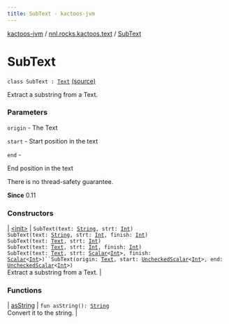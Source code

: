 ```yaml
---
title: SubText - kactoos-jvm
---
```


[kactoos-jvm](../../index.html) / [nnl.rocks.kactoos.text](../index.html) / [SubText](./index.html)

# SubText

`class SubText : `[`Text`](../../nnl.rocks.kactoos/-text/index.html) [(source)](https://github.com/neonailol/kactoos/blob/master/kactoos-jvm/src/main/kotlin/nnl/rocks/kactoos/text/SubText.kt#L22)

Extract a substring from a Text.

### Parameters

`origin` - The Text

`start` - Start position in the text

`end` -

End position in the text




There is no thread-safety guarantee.




**Since**
0.11

### Constructors

| [&lt;init&gt;](-init-.html) | `SubText(text: `[`String`](https://kotlinlang.org/api/latest/jvm/stdlib/kotlin/-string/index.html)`, strt: `[`Int`](https://kotlinlang.org/api/latest/jvm/stdlib/kotlin/-int/index.html)`)`<br>`SubText(text: `[`String`](https://kotlinlang.org/api/latest/jvm/stdlib/kotlin/-string/index.html)`, strt: `[`Int`](https://kotlinlang.org/api/latest/jvm/stdlib/kotlin/-int/index.html)`, finish: `[`Int`](https://kotlinlang.org/api/latest/jvm/stdlib/kotlin/-int/index.html)`)`<br>`SubText(text: `[`Text`](../../nnl.rocks.kactoos/-text/index.html)`, strt: `[`Int`](https://kotlinlang.org/api/latest/jvm/stdlib/kotlin/-int/index.html)`)`<br>`SubText(text: `[`Text`](../../nnl.rocks.kactoos/-text/index.html)`, strt: `[`Int`](https://kotlinlang.org/api/latest/jvm/stdlib/kotlin/-int/index.html)`, finish: `[`Int`](https://kotlinlang.org/api/latest/jvm/stdlib/kotlin/-int/index.html)`)`<br>`SubText(text: `[`Text`](../../nnl.rocks.kactoos/-text/index.html)`, strt: `[`Scalar`](../../nnl.rocks.kactoos/-scalar/index.html)`<`[`Int`](https://kotlinlang.org/api/latest/jvm/stdlib/kotlin/-int/index.html)`>, finish: `[`Scalar`](../../nnl.rocks.kactoos/-scalar/index.html)`<`[`Int`](https://kotlinlang.org/api/latest/jvm/stdlib/kotlin/-int/index.html)`>)``SubText(origin: `[`Text`](../../nnl.rocks.kactoos/-text/index.html)`, start: `[`UncheckedScalar`](../../nnl.rocks.kactoos.scalar/-unchecked-scalar/index.html)`<`[`Int`](https://kotlinlang.org/api/latest/jvm/stdlib/kotlin/-int/index.html)`>, end: `[`UncheckedScalar`](../../nnl.rocks.kactoos.scalar/-unchecked-scalar/index.html)`<`[`Int`](https://kotlinlang.org/api/latest/jvm/stdlib/kotlin/-int/index.html)`>)`<br>Extract a substring from a Text. |

### Functions

| [asString](as-string.html) | `fun asString(): `[`String`](https://kotlinlang.org/api/latest/jvm/stdlib/kotlin/-string/index.html)<br>Convert it to the string. |

